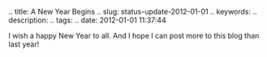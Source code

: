 .. title: A New Year Begins
.. slug: status-update-2012-01-01
.. keywords: 
.. description: 
.. tags: 
.. date: 2012-01-01 11:37:44

I wish a happy New Year to all. And I hope I can post more to this blog than last year!